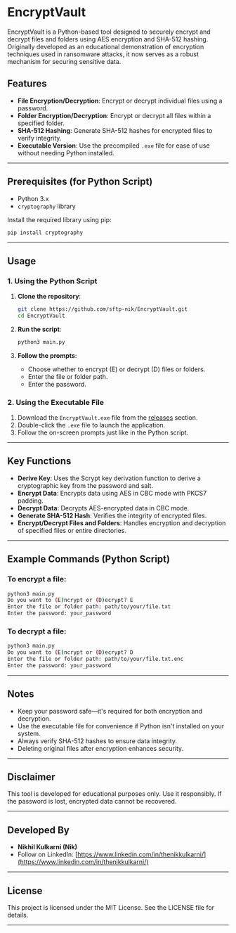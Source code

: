 # EncryptVault

EncryptVault is a Python-based tool designed to securely encrypt and decrypt files and folders using AES encryption and SHA-512 hashing. Originally developed as an educational demonstration of encryption techniques used in ransomware attacks, it now serves as a robust mechanism for securing sensitive data.

## Features

- **File Encryption/Decryption**: Encrypt or decrypt individual files using a password.
- **Folder Encryption/Decryption**: Encrypt or decrypt all files within a specified folder.
- **SHA-512 Hashing**: Generate SHA-512 hashes for encrypted files to verify integrity.
- **Executable Version**: Use the precompiled `.exe` file for ease of use without needing Python installed.

---

## Prerequisites (for Python Script)

- Python 3.x
- `cryptography` library

Install the required library using pip:

```bash
pip install cryptography
```

---

## Usage

### 1. **Using the Python Script**

1. **Clone the repository**:

   ```bash
   git clone https://github.com/sftp-nik/EncryptVault.git
   cd EncryptVault
   ```

2. **Run the script**:

   ```bash
   python3 main.py
   ```

3. **Follow the prompts**:

   - Choose whether to encrypt (E) or decrypt (D) files or folders.
   - Enter the file or folder path.
   - Enter the password.

### 2. **Using the Executable File**

1. Download the `EncryptVault.exe` file from the [releases](https://github.com/sftp-nik/EncryptVault/releases) section.
2. Double-click the `.exe` file to launch the application.
3. Follow the on-screen prompts just like in the Python script.

---

## Key Functions

- **Derive Key**: Uses the Scrypt key derivation function to derive a cryptographic key from the password and salt.
- **Encrypt Data**: Encrypts data using AES in CBC mode with PKCS7 padding.
- **Decrypt Data**: Decrypts AES-encrypted data in CBC mode.
- **Generate SHA-512 Hash**: Verifies the integrity of encrypted files.
- **Encrypt/Decrypt Files and Folders**: Handles encryption and decryption of specified files or entire directories.

---

## Example Commands (Python Script)

### To encrypt a file:

```bash
python3 main.py
Do you want to (E)ncrypt or (D)ecrypt? E
Enter the file or folder path: path/to/your/file.txt
Enter the password: your_password
```

### To decrypt a file:

```bash
python3 main.py
Do you want to (E)ncrypt or (D)ecrypt? D
Enter the file or folder path: path/to/your/file.txt.enc
Enter the password: your_password
```

---

## Notes

- Keep your password safe—it's required for both encryption and decryption.
- Use the executable file for convenience if Python isn't installed on your system.
- Always verify SHA-512 hashes to ensure data integrity.
- Deleting original files after encryption enhances security.

---

## Disclaimer

This tool is developed for educational purposes only. Use it responsibly. If the password is lost, encrypted data cannot be recovered.

---

## Developed By

- **Nikhil Kulkarni (Nik)**
- Follow on LinkedIn: [https://www.linkedin.com/in/thenikkulkarni/](https://www.linkedin.com/in/thenikkulkarni/)

---

## License

This project is licensed under the MIT License. See the LICENSE file for details.

---
